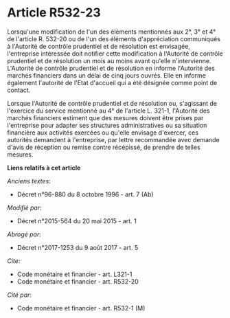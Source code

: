 # Article R532-23

Lorsqu'une modification de l'un des éléments mentionnés aux 2°, 3° et 4° de l'article R. 532-20 ou de l'un des éléments
d'appréciation communiqués à l'Autorité de contrôle prudentiel et de résolution est envisagée, l'entreprise intéressée doit
notifier cette modification à l'Autorité de contrôle prudentiel et de résolution un mois au moins avant qu'elle
n'intervienne. L'Autorité de contrôle prudentiel et de résolution en informe l'Autorité des marchés financiers dans un délai
de cinq jours ouvrés. Elle en informe également l'autorité de l'Etat d'accueil qui a été désignée comme point de contact. 

Lorsque l'Autorité de contrôle prudentiel et de résolution ou, s'agissant de l'exercice du service mentionné au 4° de
l'article L. 321-1, l'Autorité des marchés financiers estiment que des mesures doivent être prises par l'entreprise pour
adapter ses structures administratives ou sa situation financière aux activités exercées ou qu'elle envisage d'exercer, ces
autorités demandent à l'entreprise, par lettre recommandée avec demande d'avis de réception ou remise contre récépissé, de
prendre de telles mesures.

**Liens relatifs à cet article**

_Anciens textes_:

  - Décret n°96-880 du 8 octobre 1996 - art. 7 (Ab)

_Modifié par_:

  - Décret n°2015-564 du 20 mai 2015 - art. 1

_Abrogé par_:

  - Décret n°2017-1253 du 9 août 2017 - art. 5

_Cite_:

  - Code monétaire et financier - art. L321-1
  - Code monétaire et financier - art. R532-20

_Cité par_:

  - Code monétaire et financier - art. R532-1 (M)
